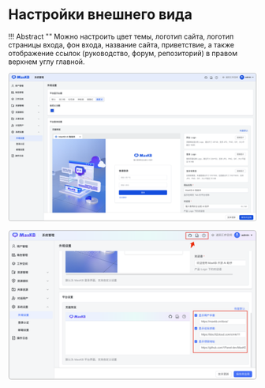 
# Настройки внешнего вида

!!! Abstract "" 
    Можно настроить цвет темы, логотип сайта, логотип страницы входа, фон входа, название сайта, приветствие, а также отображение ссылок (руководство, форум, репозиторий) в правом верхнем углу главной.

![主题设置](../../img/system/theme.png)

![主题设置](../../img/system/theme2.png)